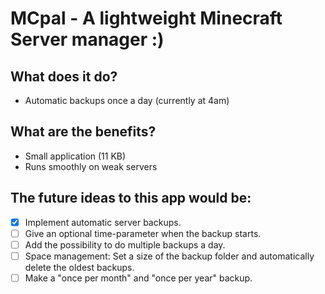 # MCpal - A lightweight Minecraft Server manager :)

## What does it do?
- Automatic backups once a day (currently at 4am)

## What are the benefits?
- Small application (11 KB)
- Runs smoothly on weak servers

## The future ideas to this app would be:
- [x] Implement automatic server backups.
- [ ] Give an optional time-parameter when the backup starts.
- [ ] Add the possibility to do multiple backups a day.
- [ ] Space management: Set a size of the backup folder and automatically delete the oldest backups.
- [ ] Make a "once per month" and "once per year" backup.
